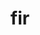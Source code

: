 ---
category: 3-letters
denotation: null
name: fir
reference_link: https://www.etymonline.com/word/fir
root_language: null
root_name: null
title: fir
type: free
word_sums:
- respelling: fir
  sum: 'Fir + '
---